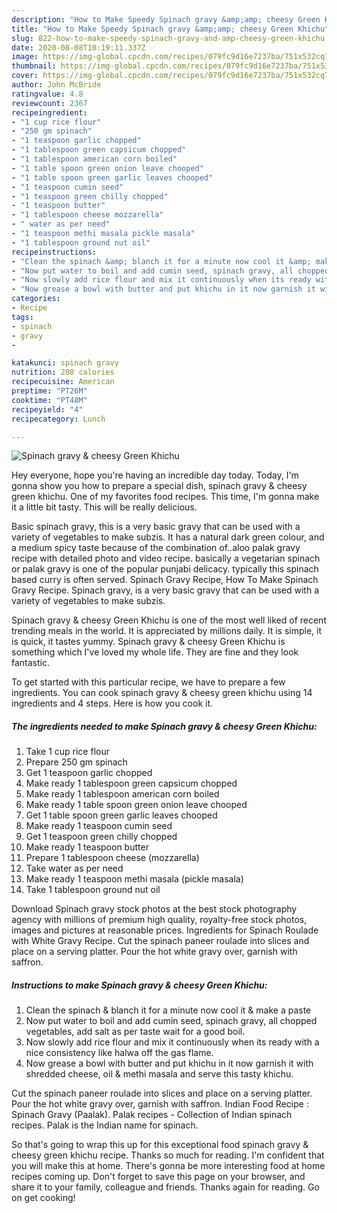 ```yaml
---
description: "How to Make Speedy Spinach gravy &amp;amp; cheesy Green Khichu"
title: "How to Make Speedy Spinach gravy &amp;amp; cheesy Green Khichu"
slug: 822-how-to-make-speedy-spinach-gravy-and-amp-cheesy-green-khichu
date: 2020-08-08T10:19:11.337Z
image: https://img-global.cpcdn.com/recipes/079fc9d16e7237ba/751x532cq70/spinach-gravy-cheesy-green-khichu-recipe-main-photo.jpg
thumbnail: https://img-global.cpcdn.com/recipes/079fc9d16e7237ba/751x532cq70/spinach-gravy-cheesy-green-khichu-recipe-main-photo.jpg
cover: https://img-global.cpcdn.com/recipes/079fc9d16e7237ba/751x532cq70/spinach-gravy-cheesy-green-khichu-recipe-main-photo.jpg
author: John McBride
ratingvalue: 4.8
reviewcount: 2367
recipeingredient:
- "1 cup rice flour"
- "250 gm spinach"
- "1 teaspoon garlic chopped"
- "1 tablespoon green capsicum chopped"
- "1 tablespoon american corn boiled"
- "1 table spoon green onion leave chooped"
- "1 table spoon green garlic leaves chooped"
- "1 teaspoon cumin seed"
- "1 teaspoon green chilly chopped"
- "1 teaspoon butter"
- "1 tablespoon cheese mozzarella"
- " water as per need"
- "1 teaspoon methi masala pickle masala"
- "1 tablespoon ground nut oil"
recipeinstructions:
- "Clean the spinach &amp; blanch it for a minute now cool it &amp; make a paste"
- "Now put water to boil and add cumin seed, spinach gravy, all chopped vegetables, add salt as per taste wait for a good boil."
- "Now slowly add rice flour and mix it continuously when its ready with a nice consistency like halwa off the gas flame."
- "Now grease a bowl with butter and put khichu in it now garnish it with shredded cheese, oil &amp; methi masala and serve this tasty khichu."
categories:
- Recipe
tags:
- spinach
- gravy
- 

katakunci: spinach gravy  
nutrition: 208 calories
recipecuisine: American
preptime: "PT26M"
cooktime: "PT48M"
recipeyield: "4"
recipecategory: Lunch

---
```



![Spinach gravy &amp; cheesy Green Khichu](https://img-global.cpcdn.com/recipes/079fc9d16e7237ba/751x532cq70/spinach-gravy-cheesy-green-khichu-recipe-main-photo.jpg)

Hey everyone, hope you're having an incredible day today. Today, I'm gonna show you how to prepare a special dish, spinach gravy &amp; cheesy green khichu. One of my favorites food recipes. This time, I'm gonna make it a little bit tasty. This will be really delicious.

Basic spinach gravy, this is a very basic gravy that can be used with a variety of vegetables to make subzis. It has a natural dark green colour, and a medium spicy taste because of the combination of..aloo palak gravy recipe with detailed photo and video recipe. basically a vegetarian spinach or palak gravy is one of the popular punjabi delicacy. typically this spinach based curry is often served. Spinach Gravy Recipe, How To Make Spinach Gravy Recipe. Spinach gravy, is a very basic gravy that can be used with a variety of vegetables to make subzis.

Spinach gravy &amp; cheesy Green Khichu is one of the most well liked of recent trending meals in the world. It is appreciated by millions daily. It is simple, it is quick, it tastes yummy. Spinach gravy &amp; cheesy Green Khichu is something which I've loved my whole life. They are fine and they look fantastic.


To get started with this particular recipe, we have to prepare a few ingredients. You can cook spinach gravy &amp; cheesy green khichu using 14 ingredients and 4 steps. Here is how you cook it.

<!--inarticleads1-->

##### The ingredients needed to make Spinach gravy &amp; cheesy Green Khichu:

1. Take 1 cup rice flour
1. Prepare 250 gm spinach
1. Get 1 teaspoon garlic chopped
1. Make ready 1 tablespoon green capsicum chopped
1. Make ready 1 tablespoon american corn boiled
1. Make ready 1 table spoon green onion leave chooped
1. Get 1 table spoon green garlic leaves chooped
1. Make ready 1 teaspoon cumin seed
1. Get 1 teaspoon green chilly chopped
1. Make ready 1 teaspoon butter
1. Prepare 1 tablespoon cheese (mozzarella)
1. Take  water as per need
1. Make ready 1 teaspoon methi masala (pickle masala)
1. Take 1 tablespoon ground nut oil


Download Spinach gravy stock photos at the best stock photography agency with millions of premium high quality, royalty-free stock photos, images and pictures at reasonable prices. Ingredients for Spinach Roulade with White Gravy Recipe. Cut the spinach paneer roulade into slices and place on a serving platter. Pour the hot white gravy over, garnish with saffron. 

<!--inarticleads2-->

##### Instructions to make Spinach gravy &amp; cheesy Green Khichu:

1. Clean the spinach &amp; blanch it for a minute now cool it &amp; make a paste
1. Now put water to boil and add cumin seed, spinach gravy, all chopped vegetables, add salt as per taste wait for a good boil.
1. Now slowly add rice flour and mix it continuously when its ready with a nice consistency like halwa off the gas flame.
1. Now grease a bowl with butter and put khichu in it now garnish it with shredded cheese, oil &amp; methi masala and serve this tasty khichu.


Cut the spinach paneer roulade into slices and place on a serving platter. Pour the hot white gravy over, garnish with saffron. Indian Food Recipe : Spinach Gravy (Paalak). Palak recipes - Collection of Indian spinach recipes. Palak is the Indian name for spinach. 

So that's going to wrap this up for this exceptional food spinach gravy &amp; cheesy green khichu recipe. Thanks so much for reading. I'm confident that you will make this at home. There's gonna be more interesting food at home recipes coming up. Don't forget to save this page on your browser, and share it to your family, colleague and friends. Thanks again for reading. Go on get cooking!
